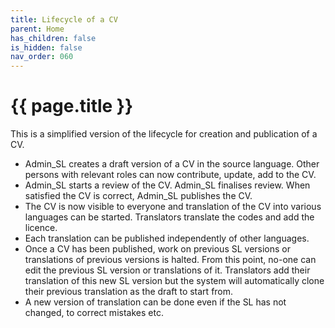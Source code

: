 ```yaml
---
title: Lifecycle of a CV
parent: Home
has_children: false
is_hidden: false
nav_order: 060
---
```


# {{ page.title }}

This is a simplified version of the lifecycle for creation and publication of a CV.

- Admin_SL creates a draft version of a CV in the source language. Other persons with relevant roles can now contribute, update, add to the CV.
- Admin_SL starts a review of the CV. Admin_SL finalises review. When satisfied the CV is correct, Admin_SL publishes the CV.
- The CV is now visible to everyone and translation of the CV into various languages can be started.
  Translators translate the codes and add the licence.
- Each translation can be published independently of other languages.
- Once a CV has been published, work on previous SL versions or translations of previous versions is halted.
  From this point, no-one can edit the previous SL version or translations of it.
  Translators add their translation of this new SL version but the system will automatically clone
  their previous translation as the draft to start from.
- A new version of translation can be done even if the SL has not changed, to correct mistakes etc.
